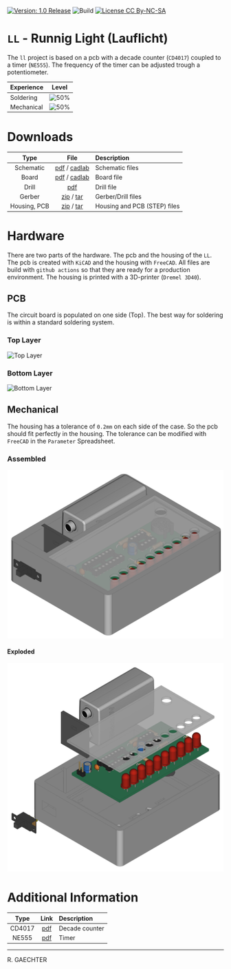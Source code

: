 [![Version: 1.0 Release](https://img.shields.io/badge/Version-1.0%20Release-green.svg)](https://github.com/0x007e/ll) ![Build](https://github.com/0x007e/ll/actions/workflows/build.yml/badge.svg?branch=main) [![License CC By-NC-SA](https://img.shields.io/badge/Hardware-CC--BY--NC--SA--4.0-lightgrey)](https://creativecommons.org/licenses/by-nc-sa/4.0/legalcode)

# `LL` - Runnig Light (Lauflicht)

The `ll` project is based on a pcb with a decade counter (`CD4017`) coupled to a timer (`NE555`). The frequency of the timer can be adjusted trough a potentiometer.

| Experience | Level |
|:------------|:-----:|
| Soldering   | ![50%](https://progress-bar.xyz/25?progress_color=00ff00&suffix=%20Low&width=120) |
| Mechanical  | ![50%](https://progress-bar.xyz/25?progress_color=0000ff&suffix=%20Low&width=120) |

# Downloads

| Type      | File               | Description              |
|:---------:|:------------------:|:-------------------------|
| Schematic | [pdf](https://github.com/0x007E/ll/releases/latest/download/schematic.pdf) / [cadlab](https://cadlab.io/project/28562/main/files)     | Schematic files          |
| Board     | [pdf](https://github.com/0x007E/ll/releases/latest/download/pcb.pdf) / [cadlab](https://cadlab.io/project/28562/main/files)     | Board file               |
| Drill     | [pdf](https://github.com/0x007E/ll/releases/latest/download/drill.pdf) | Drill file               |
| Gerber    | [zip](https://github.com/0x007E/ll/releases/latest/download/kicad.zip) / [tar](https://github.com/0x007E/ll/releases/latest/download/kicad.tar.gz)                | Gerber/Drill files       |
| Housing, PCB | [zip](https://github.com/0x007E/ll/releases/latest/download/freecad.zip) / [tar](https://github.com/0x007E/ll/releases/latest/download/freecad.tar.gz) | Housing and PCB (STEP) files     |

# Hardware

There are two parts of the hardware. The pcb and the housing of the `LL`. The pcb is created with  `KiCAD` and the housing with `FreeCAD`. All files are build with `github actions` so that they are ready for a production environment. The housing is printed with a 3D-printer (`Dremel 3D40`).

## PCB

The circuit board is populated on one side (Top). The best way for soldering is within a standard soldering system.

### Top Layer

![Top Layer](https://github.com/0x007E/ll/releases/latest/download/top.kicad.png)

### Bottom Layer

![Bottom Layer](https://github.com/0x007E/ll/releases/latest/download/bottom.kicad.png)

## Mechanical

The housing has a tolerance of `0.2mm` on each side of the case. So the pcb should fit perfectly in the housing. The tolerance can be modified with `FreeCAD` in the `Parameter` Spreadsheet.

### Assembled

![Assembled](./images/assembled.png)

#### Exploded

![Exploded](./images/explosion.png)

# Additional Information

| Type       | Link               | Description              |
|:----------:|:------------------:|:-------------------------|
| CD4017 | [pdf](https://www.ti.com/lit/ds/symlink/cd4017b.pdf) | Decade counter |
| NE555    | [pdf](https://www.ti.com/lit/ds/symlink/ne555.pdf) | Timer |

---

R. GAECHTER
